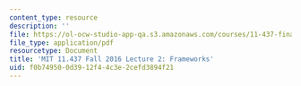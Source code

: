 ```yaml
---
content_type: resource
description: ''
file: https://ol-ocw-studio-app-qa.s3.amazonaws.com/courses/11-437-financing-economic-development-fall-2016/f0b749500d3912f44c3e2cefd3894f21_MIT11_437F16_Lec2.pdf
file_type: application/pdf
resourcetype: Document
title: 'MIT 11.437 Fall 2016 Lecture 2: Frameworks'
uid: f0b74950-0d39-12f4-4c3e-2cefd3894f21
---
```


